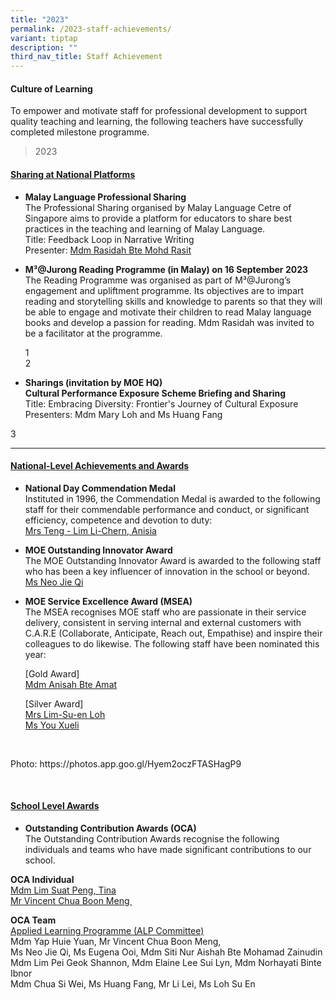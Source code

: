 ```yaml
---
title: "2023"
permalink: /2023-staff-achievements/
variant: tiptap
description: ""
third_nav_title: Staff Achievement
---
```

<h4><strong>Culture of Learning</strong></h4>
<p>To empower and motivate staff for professional development to support
quality teaching and learning, the following teachers have successfully
completed milestone programme.</p>
<p></p>
<blockquote>
<p>2023</p>
</blockquote>
<p></p>
<h4><strong><u>Sharing at National Platforms</u></strong></h4>
<ul data-tight="true" class="tight">
<li>
<p><strong>Malay Language Professional Sharing</strong>
<br>The Professional Sharing organised by Malay Language Cetre of Singapore
aims to provide a platform for educators to share best practices in the
teaching and learning of Malay Language.
<br>Title: Feedback Loop in Narrative Writing
<br>Presenter: <u>Mdm Rasidah Bte Mohd Rasit</u>
</p>
</li>
<li>
<p><strong>M³@Jurong Reading Programme (in Malay) on 16 September 2023</strong>
<br>The Reading Programme was organised as part of M³@Jurong’s engagement
and upliftment programme. Its objectives are to impart reading and storytelling
skills and knowledge to parents so that they will be able to engage and
motivate their children to read Malay language books and develop a passion
for reading. Mdm Rasidah was invited to be a facilitator at the programme.</p>
<p>1
<br>2</p>
</li>
<li>
<p><strong>Sharings (invitation by MOE HQ)</strong>
<br><strong>Cultural Performance Exposure Scheme Briefing and Sharing</strong>
<br>Title: Embracing Diversity: Frontier's Journey of Cultural Exposure
<br>Presenters: Mdm Mary Loh and Ms Huang Fang</p>
</li>
</ul>
<p>3</p>
<hr>
<h4><strong><u>National-Level Achievements and Awards</u></strong></h4>
<ul data-tight="true" class="tight">
<li>
<p><strong>National Day Commendation Medal</strong>
<br>Instituted in 1996, the Commendation Medal is awarded to the following
staff for their commendable performance and conduct, or significant efficiency,
competence and devotion to duty:
<br><u>Mrs Teng - Lim Li-Chern, Anisia</u>
</p>
</li>
<li>
<p><strong>MOE Outstanding Innovator Award</strong>
<br>The MOE Outstanding Innovator Award is awarded to the following staff
who has been​ a key influencer of innovation in the school or beyond.
<br><u>Ms Neo Jie Qi</u>
</p>
</li>
<li>
<p><strong>MOE Service Excellence Award (MSEA)</strong>
<br>The MSEA recognises MOE staf​f who are​​ passionate in their service delivery,
consistent in serving internal and external customers with C.A.R.E (Collaborate,
Anticipate, Reach out, Empathise) and inspire their colleagues to do likewise.
The following staff have been nominated this year:</p>
<p>[Gold Award]
<br><u>Mdm Anisah Bte Amat</u>
<br>
</p>
<p>[Silver Award]
<br><u>Mrs Lim-Su-en Loh<br>Ms You Xueli</u>
</p>
</li>
</ul>
<p>&nbsp;</p>
<p>Photo: <a rel="noopener noreferrer nofollow" target="_blank">https://photos.app.goo.gl/Hyem2oczFTASHagP9</a>
</p>
<p>&nbsp;</p>
<h4><strong><u>School Level Awards</u></strong></h4>
<p></p>
<ul data-tight="true" class="tight">
<li>
<p><strong>Outstanding Contribution Awards (OCA)</strong>
<br>The Outstanding Contribution Awards recognise the following individuals
and teams who have made significant contributions to our school.&nbsp;
<br>
</p>
</li>
</ul>
<p><strong>OCA Individual</strong>
<br><u>Mdm Lim Suat Peng, Tina<br>Mr Vincent Chua Boon Meng&nbsp;</u>
<br>
</p>
<p><strong>OCA Team</strong>
<br><u>Applied Learning Programme (ALP Committee)</u>
<br>Mdm Yap Huie Yuan, Mr Vincent Chua Boon Meng,
<br>Ms Neo Jie Qi, Ms Eugena Ooi, Mdm Siti Nur Aishah Bte Mohamad Zainudin
<br>Mdm Lim Pei Geok Shannon, Mdm Elaine Lee Sui Lyn, Mdm Norhayati Binte
Ibnor
<br>Mdm Chua Si Wei, Ms Huang Fang, Mr Li Lei, Ms Loh Su En</p>
<p>&nbsp;&nbsp;&nbsp;&nbsp;&nbsp;&nbsp;&nbsp;</p>
<p></p>
<p></p>
<p></p>
<p></p>
<p></p>
<p></p>
<p></p>